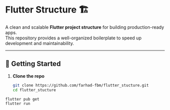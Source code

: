 # Flutter Structure 🏗️

A clean and scalable **Flutter project structure** for building production-ready apps.  
This repository provides a well-organized boilerplate to speed up development and maintainability.



---

## 🚀 Getting Started

1. **Clone the repo**
   ```sh
   git clone https://github.com/farhad-fbm/flutter_stucture.git
   cd flutter_stucture

```
flutter pub get
flutter run
```
